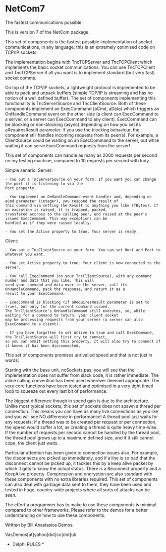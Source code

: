 # NetCom7
The fastest communications possible.

This is version 7 of the NetCom package.

This set of components is the fastest possible implementation of socket communications, in any language; this is an extremely optimised code on TCP/IP sockets. 

The implementation begins with TncTCPServer and TncTCPClient which implements the basic socket communications.
You can use TncTCPClient and TncTCPServer if all you want is to implement standard (but very fast) socket comms.

On top of the TCP/IP sockets, a lightweight protocol is implemented to be able to pack and unpack buffers (simple TCP/IP is streaming and has no notion of a well defined buffer). The set of components implementing this functionality is TncServerSource and TncClientSource. Both of these components implement an ExecCommand (aCmd, aData) which triggers an OnHandleCommand event on the other side (a client can ExecCommand to a server, or a server can ExecCommand to any client). ExecCommand can be blocking or non-blocking (async) depending on how you set its aRequiresResult parameter. If you use the blocking behaviour, the component still handles incoming requests from its peer(s). For example, a ClientSource could be waiting on an ExecCommand to the server, but while waiting it can serve ExecCommand requests from the server!

This set of components can handle as many as 2000 requests per second on my testing machine, compared to 10 requests per second with Indy. 

Simple senario:
  Server:
  
    - You put a TncServerSource on your form. If you want you can change the port it is listening to via the 
    Port property.
    
    - You implement an OnHandleCommand event handler and, depending on aCmd parameter (integer), you respond the result of
    this command via setting the Result to anything you like (TBytes). If an exception is raised, it is trapped, packed, 
    transfered accross to the calling peer, and raised at the peer's issued ExecCommand. This way exceptions can be 
    handled as if they were raised locally.
      
    - You set the Active property to true. Your server is ready.
    
  Client:
  
    - You put a TncClientSource on your form. You can set Host and Port to whatever you want. 
    
    - You set Active property to true. Your client is now connected to the server.
    
    - You call ExecCommand (on your TncClientSource), with any command number and data that you like. This will 
    send your command and data over to the server, call its OnHandleCommand, pack the response, and return it as a 
    result to your ExecCommand. 
      
    - ExecCommand is blocking (if aRequiresResult parameter is set to true), but only for the current command issued. 
    The TncClientSource's OnHandleCommand still executes, so, while waiting for a command to return, your client socket
    may be processing requests from your server (a server can also ExecCommand to a client).
      
    - If you have forgotten to set Active to true and call ExecCommand, the TncClientSource will first try to connect,
    so you can ommit setting this property. It will also try to connect if it knows it has been disconnected.
      
This set of components promises unrivalled speed and that is not just in words:

Starting with the base unit, ncSockets.pas, you will see that the implementation does not suffer from slack code, it is rather immediate. The inline calling convention has been used wherever deemed appropriate. The very core functions have been tested and optimised in a very tight timed loop to squeeze out every last bit of performance. 

The biggest difference though in speed gain is due to the architecture. Unlike most typical sockets, this set of sockets does not spawn a thread per connection. This means you can have as many live connections as you like and you will see NO difference in performance! A thread pool just waits for any requests; if a thread was to be created per request or per connection, the speed would suffer a lot, as creating a thread is quite heavy time-wise. If the number of requests per second cannot be handled by the thread pool, the thread pool grows up to a maximum defined size, and if it still cannot cope, the client just waits.

Particular attention has been given to connection issues also. For example, the disconnects are picked up immediately, and if a line is so bad that the disconnect cannot be picked up, it tackles this by a keep alive packet by which it gets to know the actual status. There is a Reconnect property and a KeepAlive property. Compression and encryption are also standard with these components with no extra libraries required. This set of components can also deal with garbage data sent to them, they have been used and tested in huge, country-wide projects where all sorts of attacks can be seen.

The effort a programmer has to make to use these components is minimal compared to other frameworks. Please refer to the demos for a better understanding on how to use these components.

Written by Bill Anastasios Demos.

VasDemos[at]yahoo[dot]co[dot]uk

* Delphi RULES *
